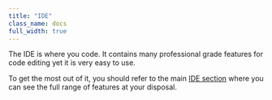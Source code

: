 ```yaml
---
title: "IDE"
class_name: docs
full_width: true
---
```


The IDE is where you code. It contains many professional grade features for code editing yet it is very easy to use.

To get the most out of it, you should refer to the main [IDE section]() where you can see the full range of features at your disposal.

